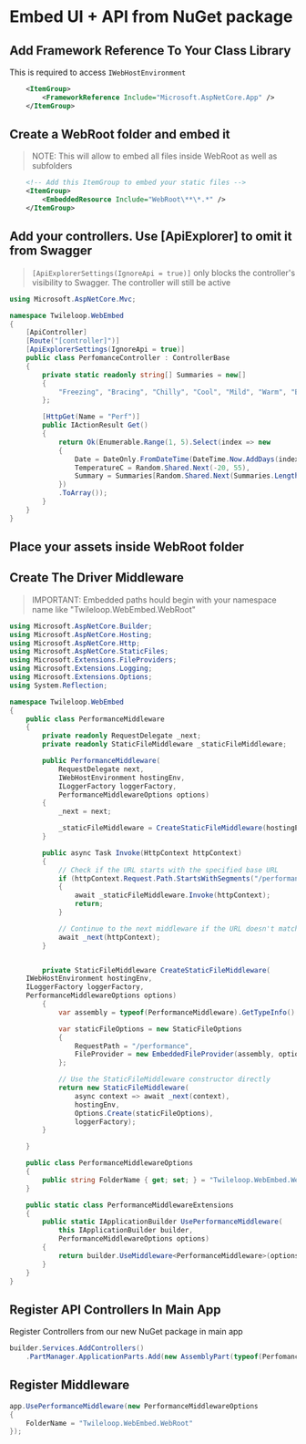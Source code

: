 # Embed UI + API from NuGet package

## Add Framework Reference To Your Class Library
This is required to access `IWebHostEnvironment`

```xml
	<ItemGroup>
		<FrameworkReference Include="Microsoft.AspNetCore.App" />
	</ItemGroup>
```

## Create a WebRoot folder and embed it

> NOTE: This will allow to embed all files inside WebRoot as well as subfolders

```xml
	<!-- Add this ItemGroup to embed your static files -->
	<ItemGroup>
		<EmbeddedResource Include="WebRoot\**\*.*" />
	</ItemGroup>
```

## Add your controllers. Use [ApiExplorer] to omit it from Swagger

> `[ApiExplorerSettings(IgnoreApi = true)]` only blocks the controller's visibility to Swagger. The controller will still be active

```csharp
using Microsoft.AspNetCore.Mvc;

namespace Twileloop.WebEmbed
{
    [ApiController]
    [Route("[controller]")]
    [ApiExplorerSettings(IgnoreApi = true)]
    public class PerfomanceController : ControllerBase
    {
        private static readonly string[] Summaries = new[]
        {
            "Freezing", "Bracing", "Chilly", "Cool", "Mild", "Warm", "Balmy", "Hot", "Sweltering", "Scorching"
        };

        [HttpGet(Name = "Perf")]
        public IActionResult Get()
        {
            return Ok(Enumerable.Range(1, 5).Select(index => new
            {
                Date = DateOnly.FromDateTime(DateTime.Now.AddDays(index)),
                TemperatureC = Random.Shared.Next(-20, 55),
                Summary = Summaries[Random.Shared.Next(Summaries.Length)]
            })
            .ToArray());
        }
    }
}
```

## Place your assets inside WebRoot folder

## Create The Driver Middleware

> IMPORTANT: Embedded paths hould begin with your namespace name like "Twileloop.WebEmbed.WebRoot"

```csharp
using Microsoft.AspNetCore.Builder;
using Microsoft.AspNetCore.Hosting;
using Microsoft.AspNetCore.Http;
using Microsoft.AspNetCore.StaticFiles;
using Microsoft.Extensions.FileProviders;
using Microsoft.Extensions.Logging;
using Microsoft.Extensions.Options;
using System.Reflection;

namespace Twileloop.WebEmbed
{
    public class PerformanceMiddleware
    {
        private readonly RequestDelegate _next;
        private readonly StaticFileMiddleware _staticFileMiddleware;

        public PerformanceMiddleware(
            RequestDelegate next,
            IWebHostEnvironment hostingEnv,
            ILoggerFactory loggerFactory,
            PerformanceMiddlewareOptions options)
        {
            _next = next;

            _staticFileMiddleware = CreateStaticFileMiddleware(hostingEnv, loggerFactory, options);
        }

        public async Task Invoke(HttpContext httpContext)
        {
            // Check if the URL starts with the specified base URL
            if (httpContext.Request.Path.StartsWithSegments("/performance"))
            {
                await _staticFileMiddleware.Invoke(httpContext);
                return;
            }

            // Continue to the next middleware if the URL doesn't match
            await _next(httpContext);
        }


        private StaticFileMiddleware CreateStaticFileMiddleware(
    IWebHostEnvironment hostingEnv,
    ILoggerFactory loggerFactory,
    PerformanceMiddlewareOptions options)
        {
            var assembly = typeof(PerformanceMiddleware).GetTypeInfo().Assembly;

            var staticFileOptions = new StaticFileOptions
            {
                RequestPath = "/performance",
                FileProvider = new EmbeddedFileProvider(assembly, options.FolderName),
            };

            // Use the StaticFileMiddleware constructor directly
            return new StaticFileMiddleware(
                async context => await _next(context),
                hostingEnv,
                Options.Create(staticFileOptions),
                loggerFactory);
        }

    }

    public class PerformanceMiddlewareOptions
    {
        public string FolderName { get; set; } = "Twileloop.WebEmbed.WebRoot";
    }

    public static class PerformanceMiddlewareExtensions
    {
        public static IApplicationBuilder UsePerformanceMiddleware(
            this IApplicationBuilder builder,
            PerformanceMiddlewareOptions options)
        {
            return builder.UseMiddleware<PerformanceMiddleware>(options);
        }
    }
}
```

## Register API Controllers In Main App

Register Controllers from our new NuGet package in main app

```csharp
builder.Services.AddControllers()
    .PartManager.ApplicationParts.Add(new AssemblyPart(typeof(PerfomanceController).Assembly));
```

## Register Middleware

```csharp
app.UsePerformanceMiddleware(new PerformanceMiddlewareOptions
{
    FolderName = "Twileloop.WebEmbed.WebRoot"
});
```

